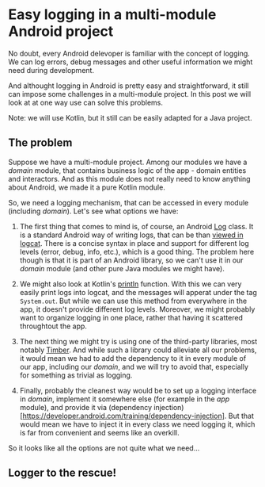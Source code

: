 # Easy logging in a multi-module Android project

No doubt, every Android delevoper is familiar with the concept of logging. We can log errors, debug messages and other useful information we might need during development. 

And althought logging in Android is pretty easy and straightforward, it still can impose some challenges in a multi-module project. In this post we will look at at one way use can solve this problems.

Note: we will use Kotlin, but it still can be easily adapted for a Java project.

## The problem

Suppose we have a multi-module project. Among our modules we have a _domain_ module, that contains business logic of the app - domain entities and interactors. And as this module does not really need to know anything about Android, we made it a pure Kotlin module.

So, we need a logging mechanism, that can be accessed in every module (including _domain_).
Let's see what options we have:

1) The first thing that comes to mind is, of course, an Android [Log](https://developer.android.com/reference/android/util/Log) class. It is a standard Android way of writing logs, that can be than [viewed in logcat](https://developer.android.com/studio/debug/am-logcat). There is a concise syntax in place and support for different log levels (error, debug, info, etc.), which is a good thing. The problem here though is that it is part of an Android library, so we can't use it in our _domain_ module (and other pure Java modules we might have).

2) We might also look at Kotlin's [println](https://kotlinlang.org/api/latest/jvm/stdlib/kotlin.io/println.html) function. With this we can very easily print logs into logcat, and the messages will apperat under the tag `System.out`. But while we can use this method from everywhere in the app, it doesn't provide different log levels. Moreover, we might probably want to organize logging in one place, rather that having it scattered throughtout the app.

3) The next thing we might try is using one of the third-party libraries, most notably [Timber](https://github.com/JakeWharton/timber). And while such a library could alleviate all our problems, it would mean we had to add the dependency to it in every module of our app, including our _domain_, and we will try to avoid that, especially for something as trivial as logging.

4) Finally, probably the cleanest way would be to set up a logging interface in _domain_, implement it somewhere else (for example in the _app_ module), and provide it via (dependency injection)[https://developer.android.com/training/dependency-injection]. But that would mean we have to inject it in every class we need logging it, which is far from convenient and seems like an overkill.

So it looks like all the options are not quite what we need...

## Logger to the rescue!



 
 
